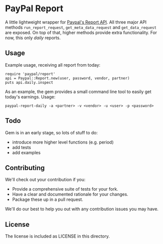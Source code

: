 # PayPal Report

A little lightweight wrapper for [Paypal's Report API](https://cms.paypal.com/cms_content/US/en_US/files/developer/PP_Reporting_Guide.pdf). 
All three major API methods `run_report_request`, `get_meta_data_request` and `get_data_request` are exposed. On top of that, higher methods provide extra functionality. For now, this only _daily_ reports.


## Usage
Example usage, receiving all report from today:

    require 'paypal/report'
    api = Paypal::Report.new(user, password, vendor, partner)
    puts api.daily.inspect

As an example, the gem provides a small command line tool to easily get today's earnings. Usage:

    paypal-report-daily -a <partner> -v <vendor> -u <user> -p <password>


## Todo
Gem is in an early stage, so lots of stuff to do:

- introduce more higher level functions (e.g. period)
- add tests
- add examples


## Contributing

We'll check out your contribution if you:

- Provide a comprehensive suite of tests for your fork.
- Have a clear and documented rationale for your changes.
- Package these up in a pull request.

We'll do our best to help you out with any contribution issues you may have.


## License

The license is included as LICENSE in this directory.
